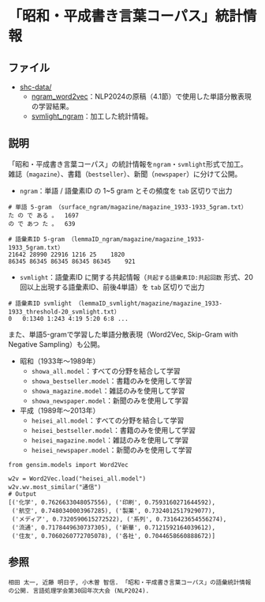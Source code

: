 # 「昭和・平成書き言葉コーパス」統計情報

## ファイル
 - [shc-data/](https://drive.google.com/drive/folders/16LuPxgOF8jtt3KbiksQpmYiFpxCJ2jiy)
   - [ngram\_word2vec](https://drive.usercontent.google.com/download?id=1FvaSSiuC9YSa8p-sB9nv88i0_3GXpc75)：NLP2024の原稿（4.1節）で使用した単語分散表現の学習結果。
   - [svmlight\_ngram](https://drive.usercontent.google.com/download?id=1x6TDP8BosoVqwKbcN2l-INbXxe1FD_Ca)：加工した統計情報。

## 説明
「昭和・平成書き言葉コーパス」の統計情報を`ngram`・`svmlight`形式で加工。  
雑誌（`magazine`）、書籍（`bestseller`）、新聞（`newspaper`）に分けて公開。
 - `ngram`：単語 / 語彙素ID の 1~5 gram とその頻度を `tab` 区切りで出力
```
# 単語 5-gram （surface_ngram/magazine/magazine_1933-1933_5gram.txt）
た の で ある 。  1697
の で あつ た 。	639

# 語彙素ID 5-gram （lemmaID_ngram/magazine/magazine_1933-1933_5gram.txt）
21642 28990 22916 1216 25    1820
86345 86345 86345 86345 86345    921
```
 - `svmlight`：語彙素ID に関する共起情報（`共起する語彙素ID:共起回数` 形式、20回以上出現する語彙素ID、前後4単語）を `tab` 区切りで出力
```
# 語彙素ID svmlight （lemmaID_svmlight/magazine/magazine_1933-1933_threshold-20_svmlight.txt）
0	0:1340 1:243 4:19 5:20 6:8 ...
```

また、単語5-gramで学習した単語分散表現（Word2Vec, Skip-Gram with Negative Sampling）も公開。
 - 昭和（1933年〜1989年）
   - `showa_all.model`：すべての分野を結合して学習
   - `showa_bestseller.model`：書籍のみを使用して学習
   - `showa_magazine.model`：雑誌のみを使用して学習
   - `showa_newspaper.model`：新聞のみを使用して学習
 - 平成（1989年〜2013年）
   - `heisei_all.model`：すべての分野を結合して学習
   - `heisei_bestseller.model`：書籍のみを使用して学習
   - `heisei_magazine.model`：雑誌のみを使用して学習
   - `heisei_newspaper.model`：新聞のみを使用して学習
```
from gensim.models import Word2Vec

w2v = Word2Vec.load("heisei_all.model")
w2v.wv.most_similar("通信")
# Output
[('化学', 0.7626633048057556), ('印刷', 0.7593160271644592), 
 ('航空', 0.7480340003967285), ('製薬', 0.7324012517929077), 
 ('メディア', 0.7320590615272522), ('系列', 0.7316423654556274), 
 ('流通', 0.7178449630737305), ('新華', 0.7121592164039612), 
 ('住友', 0.7060260772705078), ('各社', 0.7044658660888672)]
```

## 参照
```
相田 太一, 近藤 明日子, 小木曽 智信. 「昭和・平成書き言葉コーパス」の語彙統計情報の公開. 言語処理学会第30回年次大会 (NLP2024).
```